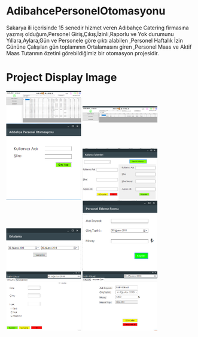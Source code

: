 # AdibahcePersonelOtomasyonu
Sakarya ili içerisinde 15 senedir hizmet veren Adıbahçe Catering firmasına yazmış olduğum,Personel Giriş,Çıkış,İzinli,Raporlu ve Yok durumunu Yıllara,Aylara,Gün ve Personele göre çıktı alabilen ,Personel Haftalık İzin Gününe Çalışılan gün toplamının Ortalamasını giren ,Personel Maas ve Aktif Maas Tutarının özetini görebildiğimiz bir otomasyon projesidir.


# Project Display Image
<p>
<a href="https://github.com/salihkoksall/AdibahcePersonelOtomasyonu/blob/master/img/AnaEkran1.png" target="_blank">
<img src="https://github.com/salihkoksall/AdibahcePersonelOtomasyonu/blob/master/img/AnaEkran1.png" width="200" style="max-width:100%;"></a>
  
  <a href="https://https://github.com/salihkoksall/AdibahcePersonelOtomasyonu/blob/master/img/Kisitlar" target="_blank">
<img src="https://github.com/salihkoksall/AdibahcePersonelOtomasyonu/blob/master/img/Kisitlar.png" width="200" style="max-width:100%;"></a>

<a href="https://github.com/salihkoksall/AdibahcePersonelOtomasyonu/blob/master/img/KullaniciGiris.png" target="_blank">
<img src="https://github.com/salihkoksall/AdibahcePersonelOtomasyonu/blob/master/img/KullaniciGiris.png" width="200" style="max-width:100%;"></a>

<a href="https://github.com/salihkoksall/AdibahcePersonelOtomasyonu/blob/master/img/KullanıciIslemleri2.png" target="_blank">
<img src="https://github.com/salihkoksall/AdibahcePersonelOtomasyonu/blob/master/img/KullanıciIslemleri2.png" width="200" style="max-width:100%;"></a>

<a href="https://github.com/salihkoksall/AdibahcePersonelOtomasyonu/blob/master/img/OrtalamaAlma.png" target="_blank">
<img src="https://github.com/salihkoksall/AdibahcePersonelOtomasyonu/blob/master/img/OrtalamaAlma.png" width="200" style="max-width:100%;"></a>

<a href="https://github.com/salihkoksall/AdibahcePersonelOtomasyonu/blob/master/img/PersonelEkleme.png" target="_blank">
<img src="https://github.com/salihkoksall/AdibahcePersonelOtomasyonu/blob/master/img/PersonelEkleme.png" width="200" style="max-width:100%;"></a>

<a href="https://github.com/salihkoksall/AdibahcePersonelOtomasyonu/blob/master/img/PersonelGirisCikisEkrani.png" target="_blank">
<img src="https://github.com/salihkoksall/AdibahcePersonelOtomasyonu/blob/master/img/PersonelGirisCikisEkrani.png" width="200" style="max-width:100%;"></a>

<a href="https://github.com/salihkoksall/AdibahcePersonelOtomasyonu/blob/master/img/PersonekOzet.png" target="_blank">
<img src="https://github.com/salihkoksall/AdibahcePersonelOtomasyonu/blob/master/img/PersonelOzet.png" width="200" style="max-width:100%;"></a>


<p>

